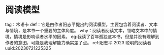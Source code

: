 # 阅读模型
tag：术语卡
def：它是由作者阳志平提出的阅读模型，主要包含着阅读者、文本与情境，是本书一个重要的主体角度。
why：阅读者阅读文本，领略文本中的情境，情境是影响读者水平的因素。
eg:我读了百年孤独这本书，但是并没有理解到作者的意图，可能是我理解能力确实差了点。
ref:阳志平.2023.聪明的阅读者
uuid:20230721225325